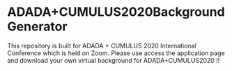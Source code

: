 # ADADA+CUMULUS2020BackgroundGenerator
This repository is built for ADADA + CUMULUS 2020 International Conference which is held on Zoom. Please use access the application page and download your own virtual background for ADADA+CUMULUS2020 !!